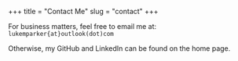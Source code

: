 +++
title = "Contact Me"
slug = "contact"
+++

For business matters, feel free to email me at: `lukemparker{at}outlook(dot)com`

Otherwise, my GitHub and LinkedIn can be found on the home page.